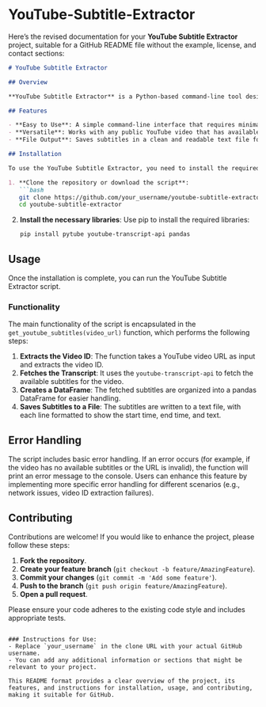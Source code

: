 # YouTube-Subtitle-Extractor

Here’s the revised documentation for your **YouTube Subtitle Extractor** project, suitable for a GitHub README file without the example, license, and contact sections:

```markdown
# YouTube Subtitle Extractor

## Overview

**YouTube Subtitle Extractor** is a Python-based command-line tool designed to extract subtitles (transcripts) from YouTube videos. By leveraging the **`pytube`** library for video data and the **`youtube-transcript-api`** for fetching subtitles, this project provides users with an efficient way to access video transcripts for personal or academic use.

## Features

- **Easy to Use**: A simple command-line interface that requires minimal input.
- **Versatile**: Works with any public YouTube video that has available transcripts.
- **File Output**: Saves subtitles in a clean and readable text file format.

## Installation

To use the YouTube Subtitle Extractor, you need to install the required libraries. Follow the steps below:

1. **Clone the repository or download the script**:
   ```bash
   git clone https://github.com/your_username/youtube-subtitle-extractor.git
   cd youtube-subtitle-extractor
   ```

2. **Install the necessary libraries**:
   Use pip to install the required libraries:
   ```bash
   pip install pytube youtube-transcript-api pandas
   ```

## Usage

Once the installation is complete, you can run the YouTube Subtitle Extractor script.

### Functionality

The main functionality of the script is encapsulated in the `get_youtube_subtitles(video_url)` function, which performs the following steps:

1. **Extracts the Video ID**: The function takes a YouTube video URL as input and extracts the video ID.
2. **Fetches the Transcript**: It uses the `youtube-transcript-api` to fetch the available subtitles for the video.
3. **Creates a DataFrame**: The fetched subtitles are organized into a pandas DataFrame for easier handling.
4. **Saves Subtitles to a File**: The subtitles are written to a text file, with each line formatted to show the start time, end time, and text.

## Error Handling

The script includes basic error handling. If an error occurs (for example, if the video has no available subtitles or the URL is invalid), the function will print an error message to the console. Users can enhance this feature by implementing more specific error handling for different scenarios (e.g., network issues, video ID extraction failures).

## Contributing

Contributions are welcome! If you would like to enhance the project, please follow these steps:

1. **Fork the repository**.
2. **Create your feature branch** (`git checkout -b feature/AmazingFeature`).
3. **Commit your changes** (`git commit -m 'Add some feature'`).
4. **Push to the branch** (`git push origin feature/AmazingFeature`).
5. **Open a pull request**.

Please ensure your code adheres to the existing code style and includes appropriate tests.
```

### Instructions for Use:
- Replace `your_username` in the clone URL with your actual GitHub username.
- You can add any additional information or sections that might be relevant to your project.

This README format provides a clear overview of the project, its features, and instructions for installation, usage, and contributing, making it suitable for GitHub.
